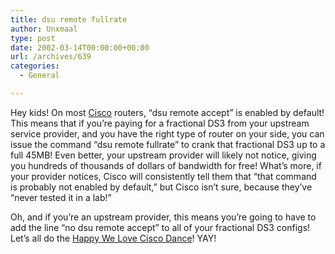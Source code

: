 ```yaml
---
title: dsu remote fullrate
author: Unxmaal
type: post
date: 2002-03-14T00:00:00+00:00
url: /archives/639
categories:
  - General

---
```

Hey kids! On most [Cisco][1] routers, &#8220;dsu remote accept&#8221; is enabled by default! This means that if you&#8217;re paying for a fractional DS3 from your upstream service provider, and you have the right type of router on your side, you can issue the command &#8220;dsu remote fullrate&#8221; to crank that fractional DS3 up to a full 45MB! Even better, your upstream provider will likely not notice, giving you hundreds of thousands of dollars of bandwidth for free! What&#8217;s more, if your provider notices, Cisco will consistently tell them that &#8220;that command is probably not enabled by default,&#8221; but Cisco isn&#8217;t sure, because they&#8217;ve &#8220;never tested it in a lab!&#8221;

Oh, and if you&#8217;re an upstream provider, this means you&#8217;re going to have to add the line &#8220;no dsu remote accept&#8221; to all of your fractional DS3 configs! Let&#8217;s all do the [Happy We Love Cisco Dance][2]! YAY!

 [1]: http://www.cisco.com
 [2]: http://juniper.net